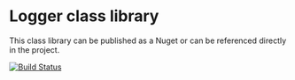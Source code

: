 # Logger class library
This class library can be published as a Nuget or can be referenced directly in the project.

[![Build Status](https://dev.azure.com/bm1905/SharedLibraries/_apis/build/status/bm1905.Logger?branchName=master)](https://dev.azure.com/bm1905/SharedLibraries/_build/latest?definitionId=1&branchName=master)

